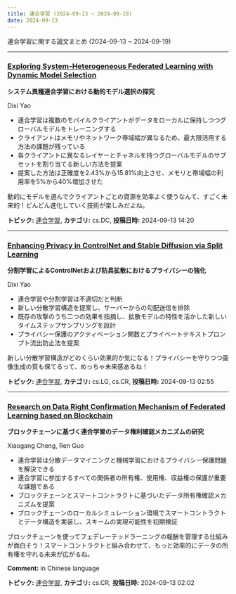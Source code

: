 ```yaml
---
title: 連合学習 (2024-09-13 ~ 2024-09-19)
date: 2024-09-13
---
```


連合学習に関する論文まとめ (2024-09-13 ~ 2024-09-19)


- - -

### [Exploring System-Heterogeneous Federated Learning with Dynamic Model Selection](http://arxiv.org/abs/2409.08858)

**システム異種連合学習における動的モデル選択の探究**

Dixi Yao

- 連合学習は複数のモバイルクライアントがデータをローカルに保持しつつグローバルモデルをトレーニングする
- クライアントはメモリやネットワーク帯域幅が異なるため、最大限活用する方法の課題が残っている
- 各クライアントに異なるレイヤーとチャネルを持つグローバルモデルのサブセットを割り当てる新しい方法を提案
- 提案した方法は正確度を2.43%から15.81%向上させ、メモリと帯域幅の利用率を5%から40%増加させた

動的にモデルを選んでクライアントごとの資源を効率よく使うなんて、すごく未来的！どんどん進化していく技術が楽しみだよね。



**トピック:** [連合学習](../../fl), **カテゴリ:** cs.DC, **投稿日時:** 2024-09-13 14:20


- - -

### [Enhancing Privacy in ControlNet and Stable Diffusion via Split Learning](http://arxiv.org/abs/2409.08503)

**分割学習によるControlNetおよび防具拡散におけるプライバシーの強化**

Dixi Yao

- 連合学習や分割学習は不適切だと判断
- 新しい分散学習構造を提案し、サーバーからの勾配送信を排除
- 既存の攻撃のうち二つの効果を指摘し、拡散モデルの特性を活かした新しいタイムステップサンプリングを設計
- プライバシー保護のアクティベーション関数とプライベートテキストプロンプト流出防止法を提案

新しい分散学習構造がどのくらい効果的か気になる！プライバシーを守りつつ画像生成の質も保てるって、めっちゃ未来感あるね！



**トピック:** [連合学習](../../fl), **カテゴリ:** cs.LG, cs.CR, **投稿日時:** 2024-09-13 02:55


- - -

### [Research on Data Right Confirmation Mechanism of Federated Learning based on Blockchain](http://arxiv.org/abs/2409.08476)

**ブロックチェーンに基づく連合学習のデータ権利確認メカニズムの研究**

Xiaogang Cheng, Ren Guo

- 連合学習は分散データマイニングと機械学習におけるプライバシー保護問題を解決できる
- 連合学習に参加するすべての関係者の所有権、使用権、収益権の保護が重要な課題である
- ブロックチェーンとスマートコントラクトに基づいたデータ所有権確認メカニズムを提案
- ブロックチェーンのローカルシミュレーション環境でスマートコントラクトとデータ構造を実装し、スキームの実現可能性を初期検証

ブロックチェーンを使ってフェデレーテッドラーニングの報酬を管理する仕組みが面白そう！スマートコントラクトと組み合わせて、もっと効率的にデータの所有権を守れる未来が広がるね。

**Comment:** in Chinese language

**トピック:** [連合学習](../../fl), **カテゴリ:** cs.CR, **投稿日時:** 2024-09-13 02:02
